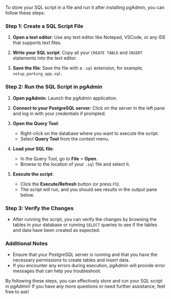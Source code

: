 To store your SQL script in a file and run it after installing pgAdmin, you can follow these steps:

### Step 1: Create a SQL Script File
1. **Open a text editor**: Use any text editor like Notepad, VSCode, or any IDE that supports text files.
  
2. **Write your SQL script**: Copy all your `CREATE TABLE` and `INSERT` statements into the text editor.

3. **Save the file**: Save the file with a `.sql` extension, for example, `setup_parking_app.sql`.

### Step 2: Run the SQL Script in pgAdmin
1. **Open pgAdmin**: Launch the pgAdmin application.

2. **Connect to your PostgreSQL server**: Click on the server in the left pane and log in with your credentials if prompted.

3. **Open the Query Tool**:
   - Right-click on the database where you want to execute the script.
   - Select **Query Tool** from the context menu.

4. **Load your SQL file**:
   - In the Query Tool, go to **File** > **Open**.
   - Browse to the location of your `.sql` file and select it.

5. **Execute the script**:
   - Click the **Execute/Refresh** button (or press `F5`).
   - The script will run, and you should see results in the output pane below.

### Step 3: Verify the Changes
- After running the script, you can verify the changes by browsing the tables in your database or running `SELECT` queries to see if the tables and data have been created as expected.

### Additional Notes
- Ensure that your PostgreSQL server is running and that you have the necessary permissions to create tables and insert data.
- If you encounter any errors during execution, pgAdmin will provide error messages that can help you troubleshoot.

By following these steps, you can effectively store and run your SQL script in pgAdmin! If you have any more questions or need further assistance, feel free to ask!
